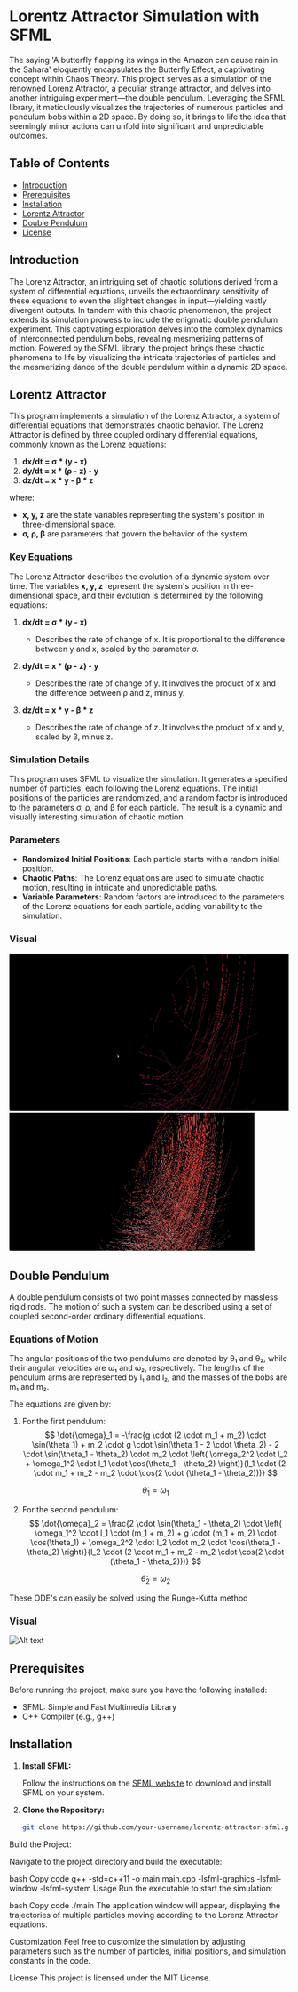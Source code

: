 # Lorentz Attractor Simulation with SFML

The saying 'A butterfly flapping its wings in the Amazon can cause rain in the Sahara' eloquently encapsulates the Butterfly Effect, a captivating concept within Chaos Theory. This project serves as a simulation of the renowned Lorenz Attractor, a peculiar strange attractor, and delves into another intriguing experiment—the double pendulum. Leveraging the SFML library, it meticulously visualizes the trajectories of numerous particles and pendulum bobs within a 2D space. By doing so, it brings to life the idea that seemingly minor actions can unfold into significant and unpredictable outcomes.

## Table of Contents

- [Introduction](#introduction)
- [Prerequisites](#prerequisites)
- [Installation](#installation)
- [Lorentz Attractor](#lorentz)
- [Double Pendulum](#)
- [License](#license)

## Introduction

The Lorenz Attractor, an intriguing set of chaotic solutions derived from a system of differential equations, unveils the extraordinary sensitivity of these equations to even the slightest changes in input—yielding vastly divergent outputs. In tandem with this chaotic phenomenon, the project extends its simulation prowess to include the enigmatic double pendulum experiment. This captivating exploration delves into the complex dynamics of interconnected pendulum bobs, revealing mesmerizing patterns of motion. Powered by the SFML library, the project brings these chaotic phenomena to life by visualizing the intricate trajectories of particles and the mesmerizing dance of the double pendulum within a dynamic 2D space.

## Lorentz Attractor

This program implements a simulation of the Lorenz Attractor, a system of differential equations that demonstrates chaotic behavior. The Lorenz Attractor is defined by three coupled ordinary differential equations, commonly known as the Lorenz equations:

1. **dx/dt = σ * (y - x)**
2. **dy/dt = x * (ρ - z) - y**
3. **dz/dt = x * y - β * z**

where:
- **x, y, z** are the state variables representing the system's position in three-dimensional space.
- **σ, ρ, β** are parameters that govern the behavior of the system.

### Key Equations

The Lorenz Attractor describes the evolution of a dynamic system over time. The variables **x, y, z** represent the system's position in three-dimensional space, and their evolution is determined by the following equations:

1. **dx/dt = σ * (y - x)**
   - Describes the rate of change of x. It is proportional to the difference between y and x, scaled by the parameter σ.

2. **dy/dt = x * (ρ - z) - y**
   - Describes the rate of change of y. It involves the product of x and the difference between ρ and z, minus y.

3. **dz/dt = x * y - β * z**
   - Describes the rate of change of z. It involves the product of x and y, scaled by β, minus z.

### Simulation Details

This program uses SFML to visualize the simulation. It generates a specified number of particles, each following the Lorenz equations. The initial positions of the particles are randomized, and a random factor is introduced to the parameters σ, ρ, and β for each particle. The result is a dynamic and visually interesting simulation of chaotic motion.

### Parameters

- **Randomized Initial Positions**: Each particle starts with a random initial position.
- **Chaotic Paths**: The Lorenz equations are used to simulate chaotic motion, resulting in intricate and unpredictable paths.
- **Variable Parameters**: Random factors are introduced to the parameters of the Lorenz equations for each particle, adding variability to the simulation.

### Visual
![](LorentzgifSimple.gif)
![](LorentzgifComp.gif)
## Double Pendulum
A double pendulum consists of two point masses connected by massless rigid rods. The motion of such a system can be described using a set of coupled second-order ordinary differential equations.

### Equations of Motion
The angular positions of the two pendulums are denoted by θ₁ and θ₂, while their angular velocities are ω₁ and ω₂, respectively. The lengths of the pendulum arms are represented by l₁ and l₂, and the masses of the bobs are m₁ and m₂.

The equations are given by:

1. For the first pendulum:
   $$ \dot{\omega}_1 = -\frac{g \cdot (2 \cdot m_1 + m_2) \cdot \sin(\theta_1) + m_2 \cdot g \cdot \sin(\theta_1 - 2 \cdot \theta_2) - 2 \cdot \sin(\theta_1 - \theta_2) \cdot m_2 \cdot \left( \omega_2^2 \cdot l_2 + \omega_1^2 \cdot l_1 \cdot \cos(\theta_1 - \theta_2) \right)}{l_1 \cdot (2 \cdot m_1 + m_2 - m_2 \cdot \cos(2 \cdot (\theta_1 - \theta_2)))} $$

   $$\dot{\theta}_1 = \omega_1$$
   

2. For the second pendulum:
   $$ \dot{\omega}_2 = \frac{2 \cdot \sin(\theta_1 - \theta_2) \cdot \left( \omega_1^2 \cdot l_1 \cdot (m_1 + m_2) + g \cdot (m_1 + m_2) \cdot \cos(\theta_1) + \omega_2^2 \cdot l_2 \cdot m_2 \cdot \cos(\theta_1 - \theta_2) \right)}{l_2 \cdot (2 \cdot m_1 + m_2 - m_2 \cdot \cos(2 \cdot (\theta_1 - \theta_2)))} $$

   $$ \dot{\theta}_2 = \omega_2 $$

These ODE's can easily be solved using the Runge-Kutta method

### Visual
![Alt text](assets/DoublePendulum.gif)

## Prerequisites

Before running the project, make sure you have the following installed:

- SFML: Simple and Fast Multimedia Library
- C++ Compiler (e.g., g++)
## Installation

1. **Install SFML:**

   Follow the instructions on the [SFML website](https://www.sfml-dev.org/download.php) to download and install SFML on your system.

2. **Clone the Repository:**

   ```bash
   git clone https://github.com/your-username/lorentz-attractor-sfml.git

Build the Project:

Navigate to the project directory and build the executable:

bash
Copy code
g++ -std=c++11 -o main main.cpp -lsfml-graphics -lsfml-window -lsfml-system
Usage
Run the executable to start the simulation:

bash
Copy code
./main
The application window will appear, displaying the trajectories of multiple particles moving according to the Lorenz Attractor equations.

Customization
Feel free to customize the simulation by adjusting parameters such as the number of particles, initial positions, and simulation constants in the code.

License
This project is licensed under the MIT License.